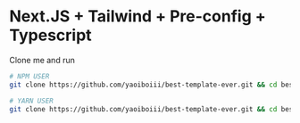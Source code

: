 # Next.JS + Tailwind + Pre-config + Typescript

Clone me and run

```bash
# NPM USER
git clone https://github.com/yaoiboiii/best-template-ever.git && cd best-template-ever && npm install

# YARN USER
git clone https://github.com/yaoiboiii/best-template-ever.git && cd best-template-ever && yarn install
```
